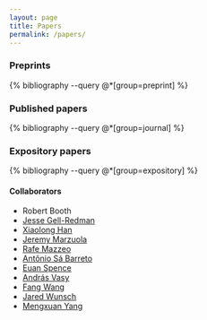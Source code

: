 ```yaml
---
layout: page
title: Papers
permalink: /papers/
---
```


<h3>Preprints</h3>

{% bibliography --query @*[group=preprint] %}

<h3>Published papers</h3>

{% bibliography --query @*[group=journal] %}

<h3>Expository papers</h3>

{% bibliography --query @*[group=expository] %}

<h4>Collaborators</h4>
  <ul class="paragraph-text">
    <li>Robert Booth</li>
    <li><a href="https://sites.google.com/site/jessegellredman/">Jesse
    Gell-Redman</a></li>
    <li><a href="http://www.csun.edu/~xiaolong/">Xiaolong Han</a></li>
    <li><a href="http://www.unc.edu/~marzuola/">Jeremy
    Marzuola</a></li>
    <li><a href="http://math.stanford.edu/~mazzeo/">Rafe
    Mazzeo</a></li>
    <li><a href="http://www.math.purdue.edu/~sabarre/">Ant&ocirc;nio
    S&aacute; Barreto</a></li>
    <li><a href="http://people.bath.ac.uk/eas25/">Euan Spence</a></li>
    <li><a href="http://math.stanford.edu/~andras/">Andr&aacute;s
    Vasy</a></li>
    <li><a
  href="http://www.math.sjtu.edu.cn/faculty/show.php?id=128">Fang
    Wang</a></li>
    <li><a href="http://math.northwestern.edu/~jwunsch/">Jared
    Wunsch</a></li>
    <li><a
  href="https://sites.math.northwestern.edu/~mxyang/">Mengxuan Yang</a></li>
  </ul>
